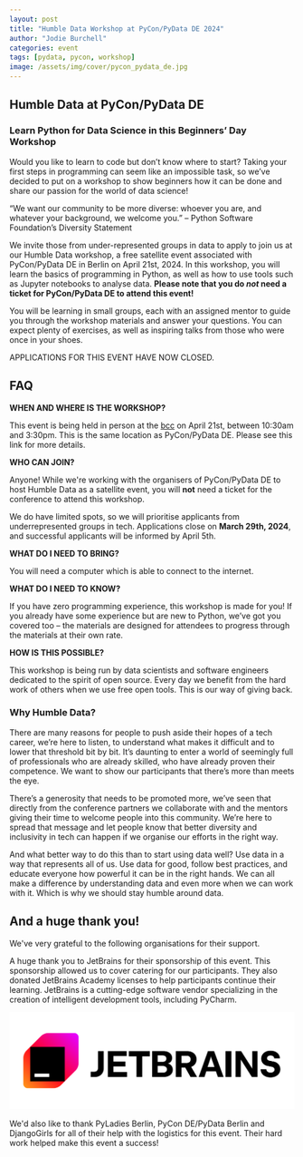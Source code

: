 ```yaml
---
layout: post
title: "Humble Data Workshop at PyCon/PyData DE 2024"
author: "Jodie Burchell"
categories: event
tags: [pydata, pycon, workshop]
image: /assets/img/cover/pycon_pydata_de.jpg
---
```


## Humble Data at PyCon/PyData DE

### Learn Python for Data Science in this Beginners’ Day Workshop
Would you like to learn to code but don’t know where to start? Taking your first steps in programming can seem like an impossible task, so we’ve decided to put on a workshop to show beginners how it can be done and share our passion for the world of data science!

“We want our community to be more diverse: whoever you are, and whatever your background, we welcome you.” – Python Software Foundation’s Diversity Statement

We invite those from under-represented groups in data to apply to join us at our Humble Data workshop, a free satellite event associated with PyCon/PyData DE in Berlin on April 21st, 2024. In this workshop, you will learn the basics of programming in Python, as well as how to use tools such as Jupyter notebooks to analyse data. **Please note that you do _not_ need a ticket for PyCon/PyData DE to attend this event!**

You will be learning in small groups, each with an assigned mentor to guide you through the workshop materials and answer your questions. You can expect plenty of exercises, as well as inspiring talks from those who were once in your shoes.

APPLICATIONS FOR THIS EVENT HAVE NOW CLOSED.

## FAQ

**WHEN AND WHERE IS THE WORKSHOP?**

This event is being held in person at the [bcc](https://bcc-berlin.de/en/location-travel) on April 21st, between 10:30am and 3:30pm. This is the same location as PyCon/PyData DE. Please see this link for more details.  

**WHO CAN JOIN?**

Anyone! While we're working with the organisers of PyCon/PyData DE to host Humble Data as a satellite event, you will **not** need a ticket for the conference to attend this workshop. 

We do have limited spots, so we will prioritise applicants from underrepresented groups in tech. Applications close on **March 29th, 2024**, and successful applicants will be informed by April 5th.

**WHAT DO I NEED TO BRING?**

You will need a computer which is able to connect to the internet.

**WHAT DO I NEED TO KNOW?**

If you have zero programming experience, this workshop is made for you! If you already have some experience but are new to Python, we’ve got you covered too – the materials are designed for attendees to progress through the materials at their own rate.

**HOW IS THIS POSSIBLE?**

This workshop is being run by data scientists and software engineers dedicated to the spirit of open source. Every day we benefit from the hard work of others when we use free open tools. This is our way of giving back.

### Why Humble Data?

There are many reasons for people to push aside their hopes of a tech career, we’re here to listen, to understand what makes it difficult and to lower that threshold bit by bit. It’s daunting to enter a world of seemingly full of professionals who are already skilled, who have already proven their competence. We want to show our participants that there’s more than meets the eye.

There’s a generosity that needs to be promoted more, we’ve seen that directly from the conference partners we collaborate with and the mentors giving their time to welcome people into this community. We’re here to spread that message and let people know that better diversity and inclusivity in tech can happen if we organise our efforts in the right way.

And what better way to do this than to start using data well? Use data in a way that represents all of us. Use data for good, follow best practices, and educate everyone how powerful it can be in the right hands. We can all make a difference by understanding data and even more when we can work with it. Which is why we should stay humble around data.

## And a huge thank you!

We've very grateful to the following organisations for their support.

A huge thank you to JetBrains for their sponsorship of this event. This sponsorship allowed us to cover catering for our participants. They also donated JetBrains Academy licenses to help participants continue their learning. JetBrains is a cutting-edge software vendor specializing in the creation of intelligent development tools, including PyCharm.

[![jetbrains](/assets/img/logos/jetbrains-logo-black.png)](https://www.jetbrains.com/pycharm/)

We'd also like to thank PyLadies Berlin, PyCon DE/PyData Berlin and DjangoGirls for all of their help with the logistics for this event. Their hard work helped make this event a success! 
